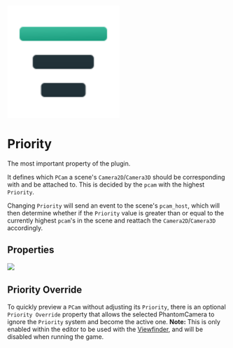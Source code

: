 <img src="./assets/feature-priority.svg" height="256" width="256"/>

# Priority
The most important property of the plugin.


It defines which `PCam` a scene's `Camera2D`/`Camera3D` should be corresponding with and be attached to. This is decided by the `pcam` with the highest `Priority`.


Changing `Priority` will send an event to the scene's `pcam_host`, which will then determine whether if the `Priority` value is greater than or equal to the currently highest `pcam`'s in the scene and reattach the `Camera2D`/`Camera3D` accordingly.


## Properties 
<Property propertyName="Priority" propertyType="int" propertyDefault="0">
<template v-slot:propertyDescription>

Determines which `PCam` is currently used. The one with the highest priority will be what decides what `PCam` the scene's `Camera2D`/`Camera3D` is attached to.

</template>
<template v-slot:setMethod>

`void` set_priority (`int` priority)

</template>
<template v-slot:setExample>

::: details Example
```gdscript
pcam.set_priority(10)
```
:::

</template>
<template v-slot:getMethod>

`int` get_priority()

</template>
<template v-slot:getExample>

::: details Example
```gdscript
pcam.get_priority()
```
:::

</template>
</Property>

<img src="https://raw.githubusercontent.com/ramokz/phantom-camera/main/.github/assets/icons/Priority-Override.svg" height="64">

## Priority Override

To quickly preview a `PCam` without adjusting its `Priority`, there is an optional `Priority Override` property that allows the selected PhantomCamera to ignore the `Priority` system and become the active one.
**Note:** This is only enabled within the editor to be used with the [Viewfinder](./viewfinder.md), and will be disabled when running the game.

<Property propertyName="Priority Override" propertyType="bool" propertyDefault="false">
<template v-slot:propertyDescription>

Will override all other `PCams` in the scene.

</template>

</Property>